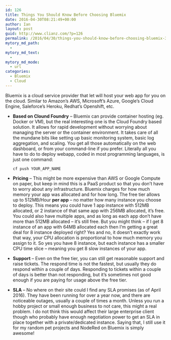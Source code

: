 ```yaml
---
id: 126
title: Things You Should Know Before Choosing Bluemix
date: 2016-04-30T08:21:49+00:00
author: Ian
layout: post
guid: http://www.clianz.com/?p=126
permalink: /2016/04/30/things-you-should-know-before-choosing-bluemix-3-pros-and-cons/
mytory_md_path:
  - 
mytory_md_text:
  - 
mytory_md_mode:
  - url
categories:
  - Bluemix
  - Cloud
---
```

Bluemix is a cloud service provider that let will host your web app for you on the cloud. Similar to Amazon’s AWS, Microsoft’s Azure, Google’s Cloud Engine, Saleforce’s Heroku, Redhat’s Openshift, etc.

  * **Based on Clound Foundry** – Bluemix can provide container hosting (eg. Docker or VM), but the real interesting one is the Cloud Foundry based solution. It allows for rapid development without worrying about managing the server or the container environment. It takes care of all the mundane bits like setting up basic monitoring system, basic log aggregation, and scaling. You get all those automatically on the web dashboard, or from your command-line if you prefer. Literally all you have to do to deploy webapp, coded in most programming languages, is just one command: 

        cf push YOUR_APP_NAME

  * **Pricing** – This might be more expensive than AWS or Google Compute on paper, but keep in mind this is a PaaS product so that you don’t have to worry about any infrastructure. Bluemix charges for how much memory your app was allocated and for how long. The free tier allows up to 512MB/Hour **per app** – no matter how many instance you choose to deploy. This means you could have 1 app instance with 512MB allocated, or 2 instance of that same app with 256MB allocated, it’s free. You could also have multiple apps, and as long as each app don’t have more than 512MB allocated – it’s still free. But you might think – if I get 8 instance of an app with 64MB allocated each then I’m getting a great deal for 8 instance deployed right? Yes and no, it doesn’t exactly work that way, your CPU allocation is proportional to how much memory you assign to it. So yes you have 8 instance, but each instance has a smaller CPU time slice – meaning you get 8 slow instances of your app.


  * **Support** – Even on the free tier, you can still get reasonable support and raise tickets. The respond time is not the fastest, but usually they do respond within a couple of days. Responding to tickets within a couple of days is better than not responding, but it’s sometimes not good enough if you are paying for usage above the free tier.


  * **SLA** – No where on their site could I find any SLA promises (as of April 2016). They have been running for over a year now, and there are noticeable outages, usually a couple of times a month. Unless you run a hobby project or small enough business to not care, this might a real problem. I do not think this would affect their large enterprise client though who probably have enough negotiation power to get an SLA in place together with a private/dedicated instance. Saying that, I still use it for my random pet projects and NodeRed on Bluemix is simply awesome!